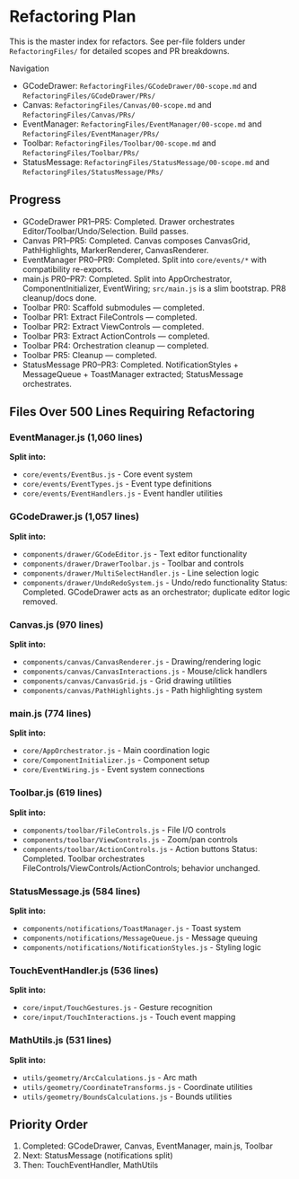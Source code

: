 # Refactoring Plan

This is the master index for refactors. See per-file folders under `RefactoringFiles/` for detailed scopes and PR breakdowns.

Navigation
- GCodeDrawer: `RefactoringFiles/GCodeDrawer/00-scope.md` and `RefactoringFiles/GCodeDrawer/PRs/`
- Canvas: `RefactoringFiles/Canvas/00-scope.md` and `RefactoringFiles/Canvas/PRs/`
- EventManager: `RefactoringFiles/EventManager/00-scope.md` and `RefactoringFiles/EventManager/PRs/`
 - Toolbar: `RefactoringFiles/Toolbar/00-scope.md` and `RefactoringFiles/Toolbar/PRs/`
 - StatusMessage: `RefactoringFiles/StatusMessage/00-scope.md` and `RefactoringFiles/StatusMessage/PRs/`

## Progress
- GCodeDrawer PR1–PR5: Completed. Drawer orchestrates Editor/Toolbar/Undo/Selection. Build passes.
- Canvas PR1–PR5: Completed. Canvas composes CanvasGrid, PathHighlights, MarkerRenderer, CanvasRenderer.
- EventManager PR0–PR9: Completed. Split into `core/events/*` with compatibility re-exports.
- main.js PR0–PR7: Completed. Split into AppOrchestrator, ComponentInitializer, EventWiring; `src/main.js` is a slim bootstrap. PR8 cleanup/docs done.
 - Toolbar PR0: Scaffold submodules — completed.
 - Toolbar PR1: Extract FileControls — completed.
 - Toolbar PR2: Extract ViewControls — completed.
 - Toolbar PR3: Extract ActionControls — completed.
 - Toolbar PR4: Orchestration cleanup — completed.
- Toolbar PR5: Cleanup — completed.
 - StatusMessage PR0–PR3: Completed. NotificationStyles + MessageQueue + ToastManager extracted; StatusMessage orchestrates.

## Files Over 500 Lines Requiring Refactoring

### EventManager.js (1,060 lines)
**Split into:**
- `core/events/EventBus.js` - Core event system
- `core/events/EventTypes.js` - Event type definitions
- `core/events/EventHandlers.js` - Event handler utilities

### GCodeDrawer.js (1,057 lines)
**Split into:**
- `components/drawer/GCodeEditor.js` - Text editor functionality
- `components/drawer/DrawerToolbar.js` - Toolbar and controls
- `components/drawer/MultiSelectHandler.js` - Line selection logic
- `components/drawer/UndoRedoSystem.js` - Undo/redo functionality
Status: Completed. GCodeDrawer acts as an orchestrator; duplicate editor logic removed.

### Canvas.js (970 lines)
**Split into:**
- `components/canvas/CanvasRenderer.js` - Drawing/rendering logic
- `components/canvas/CanvasInteractions.js` - Mouse/click handlers
- `components/canvas/CanvasGrid.js` - Grid drawing utilities
- `components/canvas/PathHighlights.js` - Path highlighting system

### main.js (774 lines)
**Split into:**
- `core/AppOrchestrator.js` - Main coordination logic
- `core/ComponentInitializer.js` - Component setup
- `core/EventWiring.js` - Event system connections

### Toolbar.js (619 lines)
**Split into:**
- `components/toolbar/FileControls.js` - File I/O controls
- `components/toolbar/ViewControls.js` - Zoom/pan controls
- `components/toolbar/ActionControls.js` - Action buttons
Status: Completed. Toolbar orchestrates FileControls/ViewControls/ActionControls; behavior unchanged.

### StatusMessage.js (584 lines)
**Split into:**
- `components/notifications/ToastManager.js` - Toast system
- `components/notifications/MessageQueue.js` - Message queuing
- `components/notifications/NotificationStyles.js` - Styling logic

### TouchEventHandler.js (536 lines)
**Split into:**
- `core/input/TouchGestures.js` - Gesture recognition
- `core/input/TouchInteractions.js` - Touch event mapping

### MathUtils.js (531 lines)
**Split into:**
- `utils/geometry/ArcCalculations.js` - Arc math
- `utils/geometry/CoordinateTransforms.js` - Coordinate utilities
- `utils/geometry/BoundsCalculations.js` - Bounds utilities

## Priority Order
1. Completed: GCodeDrawer, Canvas, EventManager, main.js, Toolbar
2. Next: StatusMessage (notifications split)
3. Then: TouchEventHandler, MathUtils
